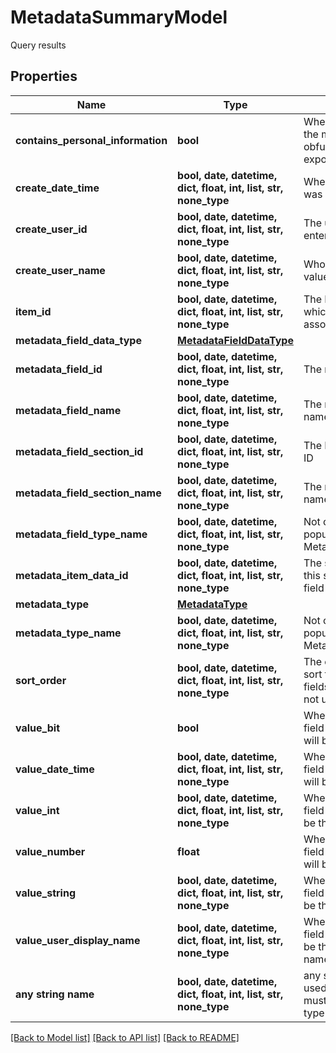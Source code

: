 # MetadataSummaryModel

Query results

## Properties
Name | Type | Description | Notes
------------ | ------------- | ------------- | -------------
**contains_personal_information** | **bool** | When this is set to true, the metadata will be obfuscated during export | [optional] 
**create_date_time** | **bool, date, datetime, dict, float, int, list, str, none_type** | When the field value was created | [optional] 
**create_user_id** | **bool, date, datetime, dict, float, int, list, str, none_type** | The user id of who entered the field value | [optional] 
**create_user_name** | **bool, date, datetime, dict, float, int, list, str, none_type** | Who entered the field value | [optional] 
**item_id** | **bool, date, datetime, dict, float, int, list, str, none_type** | The ID of the item to which this metadata is associated | [optional] 
**metadata_field_data_type** | [**MetadataFieldDataType**](MetadataFieldDataType.md) |  | [optional] 
**metadata_field_id** | **bool, date, datetime, dict, float, int, list, str, none_type** | The metadata field id | [optional] 
**metadata_field_name** | **bool, date, datetime, dict, float, int, list, str, none_type** | The metadata field name | [optional] 
**metadata_field_section_id** | **bool, date, datetime, dict, float, int, list, str, none_type** | The Metadata section ID | [optional] 
**metadata_field_section_name** | **bool, date, datetime, dict, float, int, list, str, none_type** | The metadata section name | [optional] 
**metadata_field_type_name** | **bool, date, datetime, dict, float, int, list, str, none_type** | Not currently populated, see MetadataFieldDataType | [optional] 
**metadata_item_data_id** | **bool, date, datetime, dict, float, int, list, str, none_type** | The sequence id for this specific metadata field | [optional] 
**metadata_type** | [**MetadataType**](MetadataType.md) |  | [optional] 
**metadata_type_name** | **bool, date, datetime, dict, float, int, list, str, none_type** | Not currently populated, see MetadataType | [optional] 
**sort_order** | **bool, date, datetime, dict, float, int, list, str, none_type** | The order in which to sort the metadata fields.  This is currently not utilized. | [optional] 
**value_bit** | **bool** | When this metadata field is a boolean this will be the value | [optional] 
**value_date_time** | **bool, date, datetime, dict, float, int, list, str, none_type** | When this metadata field is a datetime this will be the value | [optional] 
**value_int** | **bool, date, datetime, dict, float, int, list, str, none_type** | When this metadata field is a user this will be the user id | [optional] 
**value_number** | **float** | When this metadata field is a number this will be the value | [optional] 
**value_string** | **bool, date, datetime, dict, float, int, list, str, none_type** | When this metadata field is a string this will be the value | [optional] 
**value_user_display_name** | **bool, date, datetime, dict, float, int, list, str, none_type** | When this metadata field is a user this will be the user display name | [optional] 
**any string name** | **bool, date, datetime, dict, float, int, list, str, none_type** | any string name can be used but the value must be the correct type | [optional]

[[Back to Model list]](../README.md#documentation-for-models) [[Back to API list]](../README.md#documentation-for-api-endpoints) [[Back to README]](../README.md)


